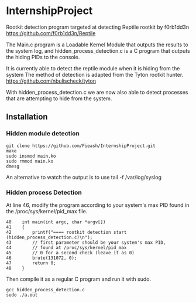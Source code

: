 # InternshipProject

Rootkit detection program targeted at detecting Reptile rootkit by f0rb1dd3n
https://github.com/f0rb1dd3n/Reptile

The Main.c program is a Loadable Kernel Module that outputs the results to the system log,
and hidden_process_detection.c is a C program that outputs the hiding PIDs to the console.

It is currently able to detect the reptile module when it is hiding from the system
The method of detection is adapted from the Tyton rootkit hunter. 
https://github.com/nbulischeck/tyton

With hidden_process_detection.c we are now also able to detect processes that are
attempting to hide from the system.


## Installation

### Hidden module detection
```
git clone https://github.com/Fieash/InternshipProject.git
make
sudo insmod main.ko
sudo rmmod main.ko
dmesg 
```
An alternative to watch the output is to use tail -f /var/log/syslog

### Hidden process Detection

At line 46, modify the program according to your system's max PID found in 
the /proc/sys/kernel/pid_max file.
```
40    int main(int argc, char *argv[])
41    {
42        printf("==== rootkit detection start (hidden_process_detection.c)\n");
43        // first parameter should be your system's max PID, 
44        // found at /proc/sys/kernel/pid_max
45        // 0 for a second check (leave it as 0)
46        brute(131072, 0);
47        return 0;
48    }
```
Then compile it as a regular C program and run it with sudo.
```
gcc hidden_process_detection.c
sudo ./a.out
```
